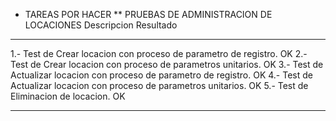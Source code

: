 * TAREAS POR HACER
** PRUEBAS DE ADMINISTRACION DE LOCACIONES
Descripcion                                                           Resultado
--------------------------------------------------------------------- ---------------------

1.- Test de Crear locacion con proceso de parametro de registro.      OK
2.- Test de Crear locacion con proceso de parametros unitarios.       OK
3.- Test de Actualizar locacion con proceso de parametro de registro. OK
4.- Test de Actualizar locacion con proceso de parametros unitarios.  OK
5.- Test de Eliminacion de locacion.                                  OK
--------------------------------------------------------------------- ---------------------